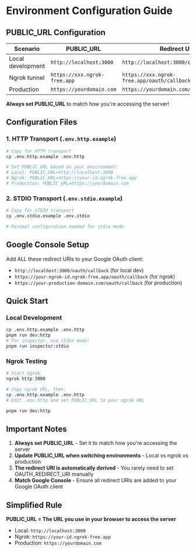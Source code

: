 # Environment Configuration Guide

## PUBLIC_URL Configuration

| Scenario | PUBLIC_URL | Redirect URI |
|----------|------------|--------------|
| Local development | `http://localhost:3000` | `http://localhost:3000/oauth/callback` |
| Ngrok tunnel | `https://xxx.ngrok-free.app` | `https://xxx.ngrok-free.app/oauth/callback` |
| Production | `https://yourdomain.com` | `https://yourdomain.com/oauth/callback` |

**Always set PUBLIC_URL** to match how you're accessing the server!

## Configuration Files

### 1. HTTP Transport (`.env.http.example`)
```bash
# Copy for HTTP transport
cp .env.http.example .env.http

# Set PUBLIC_URL based on your environment:
# Local: PUBLIC_URL=http://localhost:3000
# Ngrok: PUBLIC_URL=https://your-id.ngrok-free.app
# Production: PUBLIC_URL=https://yourdomain.com
```

### 2. STDIO Transport (`.env.stdio.example`)
```bash
# Copy for STDIO transport
cp .env.stdio.example .env.stdio

# Minimal configuration needed for stdio mode
```

## Google Console Setup

Add ALL these redirect URIs to your Google OAuth client:
- `http://localhost:3000/oauth/callback` (for local dev)
- `https://your-ngrok-id.ngrok-free.app/oauth/callback` (for ngrok)
- `https://your-production-domain.com/oauth/callback` (for production)

## Quick Start

### Local Development
```bash
cp .env.http.example .env.http
pnpm run dev:http
# For inspector, use stdio mode:
pnpm run inspector:stdio
```

### Ngrok Testing
```bash
# Start ngrok
ngrok http 3000

# Copy ngrok URL, then:
cp .env.http.example .env.http
# Edit .env.http and set PUBLIC_URL to your ngrok URL

pnpm run dev:http
```

## Important Notes

1. **Always set PUBLIC_URL** - Set it to match how you're accessing the server
2. **Update PUBLIC_URL when switching environments** - Local vs ngrok vs production
3. **The redirect URI is automatically derived** - You rarely need to set OAUTH_REDIRECT_URI manually
4. **Match Google Console** - Ensure all redirect URIs are added to your Google OAuth client

## Simplified Rule

**PUBLIC_URL = The URL you use in your browser to access the server**
- Local: `http://localhost:3000`
- Ngrok: `https://your-id.ngrok-free.app`
- Production: `https://yourdomain.com`